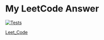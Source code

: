 # My LeetCode Answer

[![Tests](https://github.com/MohsenBg/LeetCode/actions/workflows/rust.yml/badge.svg)](https://github.com/MohsenBg/LeetCode/actions/workflows/rust.yml)

[Leet_Code](https://leetcode.com)
